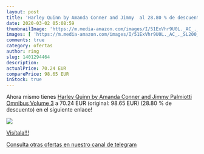 ```yaml
---
layout: post
title: 'Harley Quinn by Amanda Conner and Jimmy  al 28.80 % de descuento'
date: 2020-03-02 05:08:59
thumbnailImage: 'https://m.media-amazon.com/images/I/51ExVhr9U0L._AC_._SL200_.jpg'
images: [ 'https://m.media-amazon.com/images/I/51ExVhr9U0L._AC_._SL200_.jpg' ]
comments: true
category: ofertas
author: ring
slug: 1401294464
description:
actualPrice: 70.24 EUR
comparePrice: 98.65 EUR
inStock: true
---
```


Ahora mismo tienes [Harley Quinn by Amanda Conner and Jimmy Palmiotti Omnibus Volume 3](https://www.amazon.com/dp/1401294464/?tag=redken08-20) a 70.24 EUR (original: 98.65 EUR) (28.80 %  de descuento) en el siguiente enlace!

[![](https://m.media-amazon.com/images/I/51ExVhr9U0L._AC_._SL200_.jpg)](https://www.amazon.com/dp/1401294464/?tag=redken08-20)

[Visítala!!!](https://www.amazon.com/dp/1401294464/?tag=redken08-20)

[Consulta otras ofertas en nuestro canal de telegram](https://t.me/s/ofertas25)
